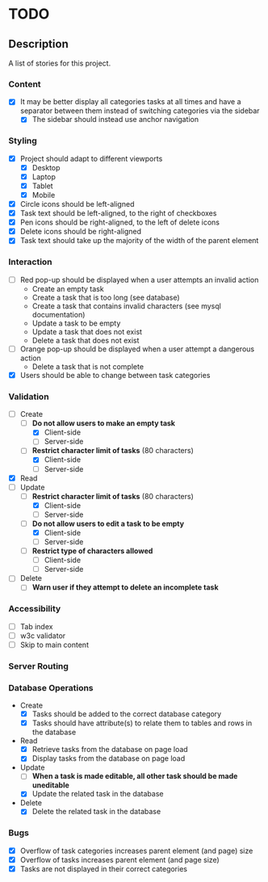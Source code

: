 # TODO

## Description

A list of stories for this project.

### Content

- [x] It may be better display all categories tasks at all times and have a
separator between them instead of switching categories via the sidebar
    - [x] The sidebar should instead use anchor navigation

### Styling

- [x] Project should adapt to different viewports
    - [x] Desktop
    - [x] Laptop
    - [x] Tablet
    - [x] Mobile
- [x] Circle icons should be left-aligned
- [x] Task text should be left-aligned, to the right of checkboxes
- [x] Pen icons should be right-aligned, to the left of delete icons
- [x] Delete icons should be right-aligned
- [x] Task text should take up the majority of the width of the parent element

### Interaction

- [ ] Red pop-up should be displayed when a user attempts an invalid action
    - Create an empty task
    - Create a task that is too long (see database)
    - Create a task that contains invalid characters (see mysql documentation)
    - Update a task to be empty
    - Update a task that does not exist
    - Delete a task that does not exist
- [ ] Orange pop-up should be displayed when a user attempt a dangerous action
    - Delete a task that is not complete
- [x] Users should be able to change between task categories

### Validation

- [ ] Create
    - [ ] **Do not allow users to make an empty task**
        - [x] Client-side
        - [ ] Server-side
    - [ ] **Restrict character limit of tasks** (80 characters)
        - [x] Client-side
        - [ ] Server-side
- [x] Read
- [ ] Update
    - [ ] **Restrict character limit of tasks** (80 characters)
        - [x] Client-side
        - [ ] Server-side
    - [ ] **Do not allow users to edit a task to be empty**
        - [x] Client-side
        - [ ] Server-side
    - [ ] **Restrict type of characters allowed**
        - [ ] Client-side
        - [ ] Server-side
- [ ] Delete
    - [ ] **Warn user if they attempt to delete an incomplete task**

### Accessibility

- [ ] Tab index
- [ ] w3c validator
- [ ] Skip to main content

### Server Routing

### Database Operations

- Create
    - [x] Tasks should be added to the correct database category
    - [x] Tasks should have attribute(s) to relate them to tables and rows in the
    database
- Read
    - [x] Retrieve tasks from the database on page load
    - [x] Display tasks from the database on page load
- Update
    - [ ] **When a task is made editable, all other task should be made uneditable**
    - [x] Update the related task in the database
- Delete
    - [x] Delete the related task in the database

### Bugs

- [x] Overflow of task categories increases parent element (and page) size
- [x] Overflow of tasks increases parent element (and page size)
- [x] Tasks are not displayed in their correct categories
